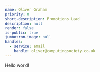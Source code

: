 ```yaml
---
name: Oliver Graham
priority: 0
short-description: Promotions Lead
description: null
render: false
is-public: true
jumbotron-image: null
handles:
  - service: email
    handle: oliver@computingsociety.co.uk
---
```


Hello world!
